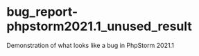 # bug_report-phpstorm2021.1_unused_result
Demonstration of what looks like a bug in PhpStorm 2021.1
